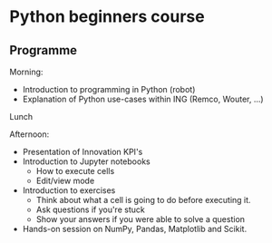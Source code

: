 # Python beginners course

## Programme
Morning:
- Introduction to programming in Python (robot)
- Explanation of Python use-cases within ING (Remco, Wouter, ...)

Lunch

Afternoon:
- Presentation of Innovation KPI's
- Introduction to Jupyter notebooks
  - How to execute cells
  - Edit/view mode
- Introduction to exercises
  - Think about what a cell is going to do before executing it.
  - Ask questions if you're stuck
  - Show your answers if you were able to solve a question
- Hands-on session on NumPy, Pandas, Matplotlib and Scikit.
